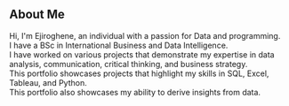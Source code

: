 ## About Me

Hi, I'm Ejiroghene, an individual with a passion for Data and programming.  
I have a BSc in International Business and Data Intelligence.  
I have worked on various projects that demonstrate my expertise in data analysis, communication, critical thinking, and business strategy.  
This portfolio showcases projects that highlight my skills in SQL, Excel, Tableau, and Python.  
This portfolio also showcases my ability to derive insights from data.
